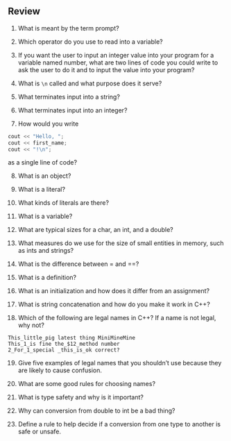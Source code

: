 ## Review

1. What is meant by the term prompt?


2. Which operator do you use to read into a variable?


3. If you want the user to input an integer value into your program for a variable named number, 
what are two lines of code you could write to ask the user to do it and to input the value into your program?

4. What is `\n` called and what purpose does it serve?

5. What terminates input into a string?

6. What terminates input into an integer?

7. How would you write

```cpp
cout << "Hello, "; 
cout << first_name; 
cout << "!\n";
```

as a single line of code?


8. What is an object?

9. What is a literal?

10. What kinds of literals are there?

11. What is a variable?

12. What are typical sizes for a char, an int, and a double?

13. What measures do we use for the size of small entities in memory, such as ints and strings?

14. What is the difference between = and ==?

15. What is a definition?

16. What is an initialization and how does it differ from an assignment?

17. What is string concatenation and how do you make it work in C++?

18. Which of the following are legal names in C++? If a name is not legal, why not?

```
This_little_pig latest thing MiniMineMine
This_1_is fine the_$12_method number
2_For_1_special _this_is_ok correct?
```

19. Give five examples of legal names that you shouldn’t use because they are likely to cause confusion.


20. What are some good rules for choosing names?


21. What is type safety and why is it important?


22. Why can conversion from double to int be a bad thing?


23. Define a rule to help decide if a conversion from one type to another is safe or unsafe.

